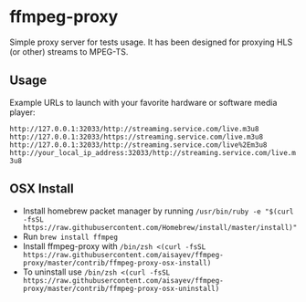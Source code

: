 ffmpeg-proxy
========================


Simple proxy server for tests usage. It has been designed for proxying HLS (or other) streams to MPEG-TS.


## Usage

Example URLs to launch with your favorite hardware or software media player: 

`http://127.0.0.1:32033/http://streaming.service.com/live.m3u8`
`http://127.0.0.1:32033/https://streaming.service.com/live.m3u8`
`http://127.0.0.1:32033/http://streaming.service.com/live%2Em3u8`
`http://your_local_ip_address:32033/http://streaming.service.com/live.m3u8`


## OSX Install

* Install homebrew packet manager by running `/usr/bin/ruby -e "$(curl -fsSL https://raw.githubusercontent.com/Homebrew/install/master/install)"` 
* Run `brew install ffmpeg` 
* Install ffmpeg-proxy with `/bin/zsh <(curl -fsSL https://raw.githubusercontent.com/aisayev/ffmpeg-proxy/master/contrib/ffmpeg-proxy-osx-install)`
* To uninstall use `/bin/zsh <(curl -fsSL https://raw.githubusercontent.com/aisayev/ffmpeg-proxy/master/contrib/ffmpeg-proxy-osx-uninstall)`

